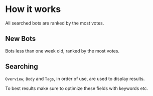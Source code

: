 # How it works
All searched bots are ranked by the most votes.

## New Bots
Bots less than one week old, ranked by the most votes.

## Searching
`Overview`, `Body` and `Tags`, in order of use, are used to display results.

To best results make sure to optimize these fields with keywords etc.